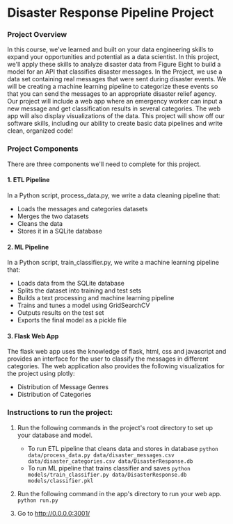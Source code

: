 # Disaster Response Pipeline Project

### Project Overview
In this course, we've learned and built on your data engineering skills to expand your opportunities and potential as a data scientist. In this project, we'll apply these skills to analyze disaster data from Figure Eight to build a model for an API that classifies disaster messages.
In the Project, we use a data set containing real messages that were sent during disaster events. We will be creating a machine learning pipeline to categorize these events so that you can send the messages to an appropriate disaster relief agency. 
Our project will include a web app where an emergency worker can input a new message and get classification results in several categories. The web app will also display visualizations of the data. This project will show off our software skills, including our ability to create basic data pipelines and write clean, organized code!

### Project Components
There are three components we'll need to complete for this project. 

#### 1. ETL Pipeline
In a Python script, process_data.py, we write a data cleaning pipeline that:
- Loads the messages and categories datasets
- Merges the two datasets
- Cleans the data 
- Stores it in a SQLite database

#### 2. ML Pipeline
In a Python script, train_classifier.py, we write a machine learning pipeline that:
- Loads data from the SQLite database
- Splits the dataset into training and test sets
- Builds a text processing and machine learning pipeline
- Trains and tunes a model using GridSearchCV
- Outputs results on the test set
- Exports the final model as a pickle file

#### 3. Flask Web App
The flask web app uses the knowledge of flask, html, css and javascript and provides an interface for the user to classify the messages in different categories. The web application also provides the following visualizatios for the project using plotly:
- Distribution of Message Genres
- Distribution of Categories

### Instructions to run the project:
1. Run the following commands in the project's root directory to set up your database and model.

    - To run ETL pipeline that cleans data and stores in database
        `python data/process_data.py data/disaster_messages.csv data/disaster_categories.csv data/DisasterResponse.db`
    - To run ML pipeline that trains classifier and saves
        `python models/train_classifier.py data/DisasterResponse.db models/classifier.pkl`

2. Run the following command in the app's directory to run your web app.
    `python run.py`

3. Go to http://0.0.0.0:3001/
